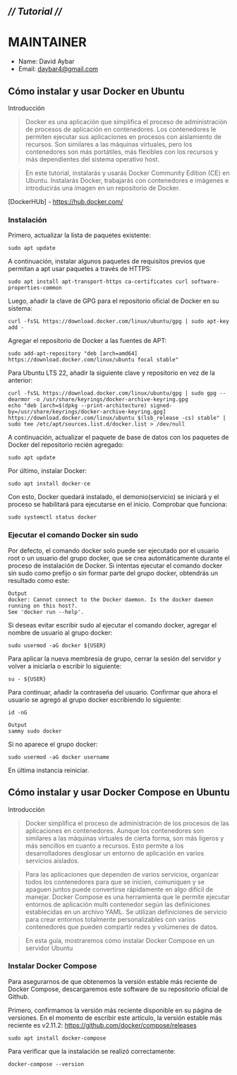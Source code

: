 ## _// Tutorial //_ ##

# MAINTAINER
- Name: David Aybar
- Email: daybar4@gmail.com

## Cómo instalar y usar Docker en Ubuntu
Introducción
> Docker es una aplicación que simplifica el proceso de administración de procesos de aplicación en contenedores. Los contenedores le permiten ejecutar sus aplicaciones en procesos con aislamiento de recursos. Son similares a las máquinas virtuales, pero los contenedores son más portátiles, más flexibles con los recursos y más dependientes del sistema operativo host.

> En este tutorial, instalarás y usarás Docker Community Edition (CE) en Ubuntu. Instalarás Docker, trabajarás con contenedores e imágenes e introducirás una imagen en un repositorio de Docker.

[DockerHUb] - https://hub.docker.com/

### Instalación
Primero, actualizar la lista de paquetes existente:
```
sudo apt update
```

A continuación, instalar algunos paquetes de requisitos previos que permitan a apt usar paquetes a través de HTTPS:
```
sudo apt install apt-transport-https ca-certificates curl software-properties-common
```
Luego, añadir la clave de GPG para el repositorio oficial de Docker en su sistema:
```
curl -fsSL https://download.docker.com/linux/ubuntu/gpg | sudo apt-key add -
```
Agregar el repositorio de Docker a las fuentes de APT:
```
sudo add-apt-repository "deb [arch=amd64] https://download.docker.com/linux/ubuntu focal stable"
```
Para Ubuntu LTS 22, añadir la siguiente clave y repositorio en vez de la anterior:
```
curl -fsSL https://download.docker.com/linux/ubuntu/gpg | sudo gpg --dearmor -o /usr/share/keyrings/docker-archive-keyring.gpg
echo "deb [arch=$(dpkg --print-architecture) signed-by=/usr/share/keyrings/docker-archive-keyring.gpg] https://download.docker.com/linux/ubuntu $(lsb_release -cs) stable" | sudo tee /etc/apt/sources.list.d/docker.list > /dev/null
```
A continuación, actualizar el paquete de base de datos con los paquetes de Docker del repositorio recién agregado:
```
sudo apt update
```
Por último, instalar Docker:
```
sudo apt install docker-ce
```
Con esto, Docker quedará instalado, el demonio(servicio) se iniciará y el proceso se habilitará para ejecutarse en el inicio. Comprobar que funciona:
```
sudo systemctl status docker
```

### Ejecutar el comando Docker sin sudo
Por defecto, el comando docker solo puede ser ejecutado por el usuario root o un usuario del grupo docker, que se crea automáticamente durante el proceso de instalación de Docker. Si intentas ejecutar el comando docker sin sudo como prefijo o sin formar parte del grupo docker, obtendrás un resultado como este:

```
Output
docker: Cannot connect to the Docker daemon. Is the docker daemon running on this host?.
See 'docker run --help'.
```

Si deseas evitar escribir sudo al ejecutar el comando docker, agregar el nombre de usuario al grupo docker:
```
sudo usermod -aG docker ${USER}
```
Para aplicar la nueva membresía de grupo, cerrar la sesión del servidor y volver a iniciarla o escribir lo siguiente:
```
su - ${USER}
```
Para continuar, añadir la contraseña del usuario.
Confirmar que ahora el usuario se agregó al grupo docker escribiendo lo siguiente:
```
id -nG
```
```
Output
sammy sudo docker
```
Si no aparece el grupo docker:
```
sudo usermod -aG docker username
```
En última instancia reiniciar.

## Cómo instalar y usar Docker Compose en Ubuntu
Introducción
> Docker simplifica el proceso de administración de los procesos de las aplicaciones en contenedores. Aunque los contenedores son similares a las máquinas virtuales de cierta forma, son más ligeros y más sencillos en cuanto a recursos. Esto permite a los desarrolladores desglosar un entorno de aplicación en varios servicios aislados.

> Para las aplicaciones que dependen de varios servicios, organizar todos los contenedores para que se inicien, comuniquen y se apaguen juntos puede convertirse rápidamente en algo difícil de manejar. Docker Compose es una herramienta que le permite ejecutar entornos de aplicación multi contenedor según las definiciones establecidas en un archivo YAML. Se utilizan definiciones de servicio para crear entornos totalmente personalizables con varios contenedores que pueden compartir redes y volúmenes de datos.

> En esta guía, mostraremos cómo instalar Docker Compose en un servidor Ubuntu

### Instalar Docker Compose
Para asegurarnos de que obtenemos la versión estable más reciente de Docker Compose, descargaremos este software de su repositorio oficial de Github.

Primero, confirmamos la versión más reciente disponible en su página de versiones. En el momento de escribir este artículo, la versión estable más reciente es v2.11.2: https://github.com/docker/compose/releases

```
sudo apt install docker-compose
```

Para verificar que la instalación se realizó correctamente:
```
docker-compose --version
```
